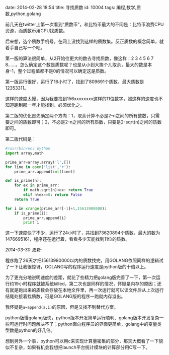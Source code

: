 date: 2014-02-28 18:54
title: 寻找质数
id: 10004
tags: 编程,数学,质数,python,golang

前几天在twitter上第一次看到“质数币”，和比特币最大的不同是：比特币浪费CPU资源，而质数币用CPU找质数。

后来想，选个质数手机号。在网上没找到这样的质数集。反正质数的概念简单，就着手自己写一个吧。

第一版的算法很简单，从2开始往更大的数去寻找质数，像这样：2 3 4 5 6 7 8……。怎么确定这个数是质数呢？也是从小到大挨个儿取余，最大的数是本身-1，整个过程值都不是0的情况可以确定这是质数。

第一版运行很好，运行了16小时了，找到了809691个质数，最大质数是12353311。

这样的速度太慢，因为我要找到156xxxxxxxx这样的11位数字，照这样的速度也不知道跑到那一年才能找到，必须优化之。

第二版的优化首先确定两个方向：1，取余计算不必是2-n之间的所有整数，只需要之间的质数即可；2，不必是2-n之间的所有质数，只要是2-sqrt(n)之间的质数即可。

第二版代码是：

```python
#/usr/bin/env python
import array,math

prime_arr=array.array('l',[])
for line in open('list','r'):
    prime_arr.append(int(line))

def is_prime(n):
    for ex in prime_arr:
        if math.sqrt(n)<ex: return True
        elif n%ex==0: return False
    return True

for i in xrange(prime_arr[-1]+1,15613980000):
    if is_prime(i):
        prime_arr.append(i)
        print i
```

这一下速度快了不少，运行了24小时了，共找到73620894个质数，最大的数为1476695161，程序还在运行着，看看多少天能找到11位的质数。

*2014-03-30 更新:*

程序跑了26天才把15613980000以内的质数找完，用GOLANG依照同样的逻辑试了一下让我很惊讶，GOLANG写的程序运行速度是python版的十倍以上。

为了更充分地说明速度的差距，就花了些精力把golang版完善了一下，第一次运行约19小时程序就被系统killed，第二次也是同样的情况，怀疑是内存的原因；还有就是跑出来的质数会存放在本地文件里，再一次运行就可以读文件后从上次运行结尾处接着找质数，可是GOLANG版的程序一跑就内存溢出。

我怀疑是`a=append(a,i)`的原因，但是又找不到替代方案。

python版慢golang版快，python版本开发简单运行顺利、golang版本开发复杂一些可运行时问题解决不了；python面向程序员的界面更简单，golang中的变量类型数是python的好几倍。

想到另外一个事，python可以用c来实现计算量密集的部分，那天大概看了一下貌似不复杂，如果有机会我想把launch平台统计模块的计算部分用C写一下。